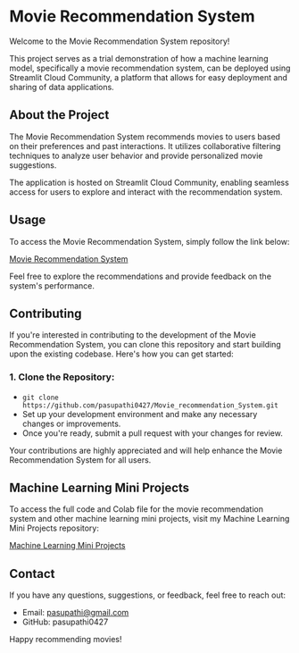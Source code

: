 # Movie Recommendation System
Welcome to the Movie Recommendation System repository!

This project serves as a trial demonstration of how a machine learning model, specifically a movie recommendation system, can be deployed using Streamlit Cloud Community, a platform that allows for easy deployment and sharing of data applications.

## About the Project
The Movie Recommendation System recommends movies to users based on their preferences and past interactions. It utilizes collaborative filtering techniques to analyze user behavior and provide personalized movie suggestions.

The application is hosted on Streamlit Cloud Community, enabling seamless access for users to explore and interact with the recommendation system.

## Usage
To access the Movie Recommendation System, simply follow the link below:

[Movie Recommendation System](https://movierecommendationsystem-2lrmpxmcr9ntrwltxam37r.streamlit.app/)

Feel free to explore the recommendations and provide feedback on the system's performance.

## Contributing
If you're interested in contributing to the development of the Movie Recommendation System, you can clone this repository and start building upon the existing codebase. Here's how you can get started:
### 1. Clone the Repository: 
- ` git clone https://github.com/pasupathi0427/Movie_recommendation_System.git `
- Set up your development environment and make any necessary changes or improvements.
- Once you're ready, submit a pull request with your changes for review.

Your contributions are highly appreciated and will help enhance the Movie Recommendation System for all users.

## Machine Learning Mini Projects
To access the full code and Colab file for the movie recommendation system and other machine learning mini projects, visit my Machine Learning Mini Projects repository:

[Machine Learning Mini Projects](https://github.com/pasupathi0427/Machine_Learning_Mini_Projects)

## Contact
If you have any questions, suggestions, or feedback, feel free to reach out:

- Email: pasupathi@gmail.com
- GitHub: pasupathi0427
  
Happy recommending movies!






